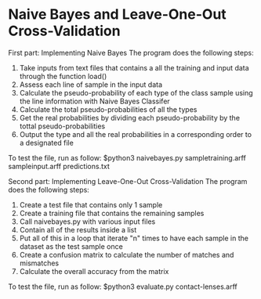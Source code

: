 # Naive Bayes and Leave-One-Out Cross-Validation


First part: Implementing Naive Bayes
The program does the following steps:
1. Take inputs from text files that contains a all the training and input data through the function load()
2. Assess each line of sample in the input data 
3. Calculate the pseudo-probability of each type of the class sample using the line information with Naive Bayes Classifer
4. Calculate the total pseudo-probabilities of all the types
5. Get the real probabilities by dividing each pseudo-probability by the tottal pseudo-probabilities
6. Output the type and all the real probabilities in a corresponding order to a designated file

To test the file, run as follow: $python3 naivebayes.py sampletraining.arff sampleinput.arff predictions.txt

Second part: Implementing Leave-One-Out Cross-Validation
The program does the following steps:
1. Create a test file that contains only 1 sample
2. Create a training file that contains the remaining samples
3. Call naivebayes.py with various input files
4. Contain all of the results inside a list
5. Put all of this in a loop that iterate "n" times to have each sample in the dataset as the test sample once
6. Create a confusion matrix to calculate the number of matches and mismatches
7. Calculate the overall accuracy from the matrix

To test the file, run as follow: $python3 evaluate.py contact-lenses.arff